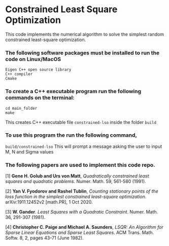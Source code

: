 # Constrained Least Square Optimization
This code implements the numerical algorithm to solve the simplest random constrained least-square optimization.


### The following software packages must be installed to run the code on Linux/MacOS
```
Eigen C++ open source library
C++ compiler
Cmake
```


### To create a C++ executable program run the following commands on the terminal:
```
cd main_folder
make
```
This creates C++ executable file `constrained-lso` inside the folder `build`


### To use this program the run the following command, 
`build/constrained-lso`
This will prompt a message asking the user to input M, N and Sigma values




### The following papers are used to implement this code repo.
[1] **Gene H. Golub and Urs von Matt**, *Quadratically constrained least squares and quadratic problems*. Numer. Math. 59, 561-580 (1991).

[2] **Yan V. Fyodorov and Rashel Tublin**, *Counting stationary points of the loss function in the simplest constrained least-square optimization*. arXiv:1911.12452v2 [math.PR], 1 Oct 2020.

[3] **W. Gander**. *Least Squares with a Quadratic Constraint*. Numer. Math. 36, 291-307 (1981).

[4] **Christopher C. Paige and Michael A. Saunders**, *LSQR: An Algorithm for Sparse Linear Equations
and Sparse Least Squares*. ACM Trans. Math. Softw. 8, 2, pages 43-71 (June 1982).

